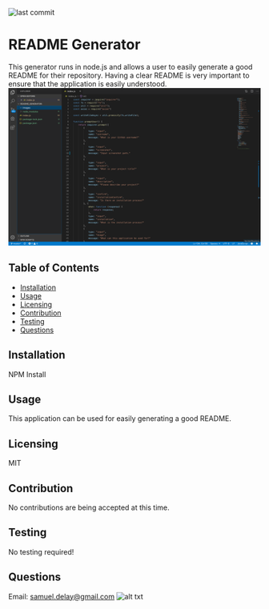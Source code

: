 
![last commit](https://img.shields.io/github/last-commit/sldelay/README_generator-)
# README Generator
This generator runs in node.js and allows a user to easily generate a good README for their repository. Having a clear README is very important to ensure that the application is easily understood.
![alt text](images/Screenshot.png)
## Table of Contents
- [Installation](#Installation)
- [Usage](#Usage)
- [Licensing](#Licensing)
- [Contribution](#Contribution)
- [Testing](#Testing)
- [Questions](#Questions)
## Installation 
NPM Install
## Usage
This application can be used for easily generating a good README.
## Licensing
MIT
## Contribution
No contributions are being accepted at this time.
## Testing
No testing required!
## Questions
Email: samuel.delay@gmail.com
![alt txt](https://avatars0.githubusercontent.com/u/55762265?v=4)
    